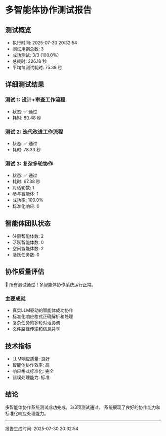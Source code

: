 # 多智能体协作测试报告

## 测试概览
- 执行时间: 2025-07-30 20:32:54
- 测试用例总数: 3
- 成功测试: 3/3 (100.0%)
- 总耗时: 226.18 秒
- 平均每测试耗时: 75.39 秒

## 详细测试结果

### 测试 1: 设计+审查工作流程
- 状态: ✅ 通过
- 耗时: 80.48 秒

### 测试 2: 迭代改进工作流程
- 状态: ✅ 通过
- 耗时: 78.33 秒

### 测试 3: 复杂多轮协作
- 状态: ✅ 通过
- 耗时: 67.38 秒
- 对话轮数: 1
- 参与智能体: 1
- 成功率: 100.0%
- 标准化响应: 0

## 智能体团队状态
- 注册智能体数: 2
- 活跃智能体数: 0
- 空闲智能体数: 2
- 活跃任务数: 0

## 协作质量评估
🎉 所有测试通过！多智能体协作系统运行正常。

### 主要成就
- 真实LLM驱动的智能体成功协作
- 标准化响应格式正确解析和处理
- 复杂任务的多轮对话协调
- 文件路径传递和信息共享

## 技术指标
- LLM响应质量: 良好
- 智能体协作效率: 高
- 响应格式标准化: 完全
- 错误处理能力: 标准

## 结论
多智能体协作系统测试成功完成，3/3项测试通过。
系统展现了良好的协作能力和标准化响应处理能力。

---
报告生成时间: 2025-07-30 20:32:54
